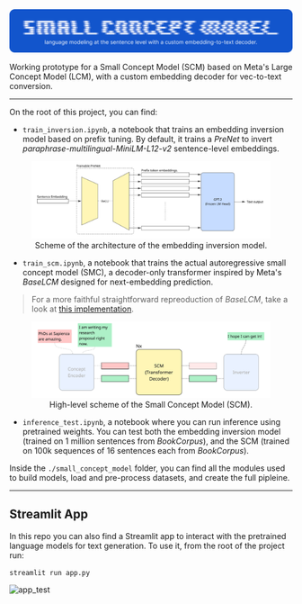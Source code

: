 <div align="center">
    <img src="resources/repo-logo.png" alt="repo-logo">
</div>

Working prototype for a Small Concept Model (SCM) based on Meta's Large Concept Model (LCM), with a custom embedding decoder for vec-to-text conversion.

---

On the root of this project, you can find:
* `train_inversion.ipynb`, a notebook that trains an embedding inversion model based on prefix tuning. By default, it trains a _PreNet_ to invert _paraphrase-multilingual-MiniLM-L12-v2_ sentence-level embeddings.

<figure align="center">
    <img src="resources/prenet.png" alt="Example Image">
    <figcaption>Scheme of the architecture of the embedding inversion model.</figcaption>
</figure>

* `train_scm.ipynb`, a notebook that trains the actual autoregressive small concept model (SMC), a decoder-only transformer inspired by Meta's _BaseLCM_ designed for next-embedding prediction.
> For a more faithful straightforward repreoduction of _BaseLCM_, take a look at [this implementation](https://www.youtube.com/watch?v=2ZLd0uZvwbU).

<figure align="center">
    <img src="resources/scm.png" alt="Example Image">
    <figcaption>High-level scheme of the Small Concept Model (SCM).</figcaption>
</figure>

* `inference_test.ipynb`, a notebook where you can run inference using pretrained weights. You can test both the embedding inversion model (trained on 1 million sentences from _BookCorpus_), and the SCM (trained on 100k sequences of 16 sentences each from _BookCorpus_).

Inside the `./small_concept_model` folder, you can find all the modules used to build models, load and pre-process datasets, and create the full pipleine.

---

## Streamlit App
In this repo you can also find a Streamlit app to interact with the pretrained language models for text generation. To use it, from the root of the project run:
```shell
streamlit run app.py
```

<img width="1440" alt="app_test" src="https://github.com/user-attachments/assets/736a1ba4-b9b2-472b-8382-19c4402a3430" />
